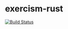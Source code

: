 # exercism-rust
[![Build Status](https://travis-ci.org/lucacervello/exercism-rust.svg?branch=master)](https://travis-ci.org/lucacervello/exercism-rust)

